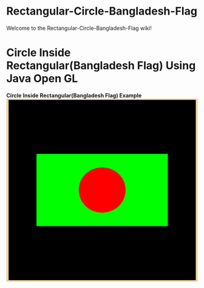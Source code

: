 # Rectangular-Circle-Bangladesh-Flag
Welcome to the Rectangular-Circle-Bangladesh-Flag wiki!
# Circle Inside Rectangular(Bangladesh Flag) Using Java Open GL

**Circle Inside Rectangular(Bangladesh Flag) Example**
![Circle Inside Rectangular(Bangladesh Flag)](https://github.com/Muhaiminur/Rectangular-Circle-Bangladesh-Flag/blob/master/Circle%20Inside%20Rectangular.PNG)
